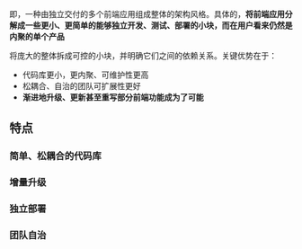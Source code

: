 即，一种由独立交付的多个前端应用组成整体的架构风格。具体的，**将前端应用分解成一些更小、更简单的能够独立开发、测试、部署的小块，而在用户看来仍然是内聚的单个产品**

将庞大的整体拆成可控的小块，并明确它们之间的依赖关系。关键优势在于：

- 代码库更小，更内聚、可维护性更高
- 松耦合、自治的团队可扩展性更好
- **渐进地升级、更新甚至重写部分前端功能成为了可能**

## 特点

### 简单、松耦合的代码库

### 增量升级

### 独立部署

### 团队自治
